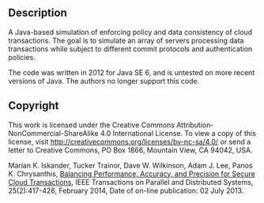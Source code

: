 ## Description

A Java-based simulation of enforcing policy and data consistency of cloud transactions. The goal is to simulate an array of servers processing data transactions while subject to different commit protocols and authentication policies.

The code was written in 2012 for Java SE 6, and is untested on more recent versions of Java. The authors no longer support this code.

## Copyright

This work is licensed under the Creative Commons Attribution-NonCommercial-ShareAlike 4.0 International License. To view a copy of this license, visit http://creativecommons.org/licenses/by-nc-sa/4.0/ or send a letter to Creative Commons, PO Box 1866, Mountain View, CA 94042, USA.

Marian K. Iskander, Tucker Trainor, Dave W. Wilkinson, Adam J. Lee, Panos K. Chrysanthis, [Balancing Performance, Accuracy, and Precision for Secure Cloud Transactions](http://db10.cs.pitt.edu/pubserver/web/ViewPublication.php?PublicationUID=d7f4ec861366c356a4e8d1096260dc), IEEE Transactions on Parallel and Distributed Systems, 25(2):417-426, February 2014, Date of on-line publication: 02 July 2013.
